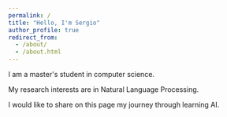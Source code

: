 ```yaml
---
permalink: /
title: "Hello, I'm Sergio"
author_profile: true
redirect_from: 
  - /about/
  - /about.html
---
```


I am a master's student in computer science. 

My research interests are in Natural Language Processing.

I would like to share on this page my journey through learning AI. 